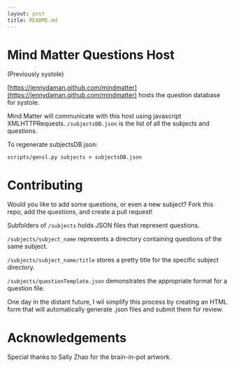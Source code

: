 ```yaml
---
layout: post
title: README.md
---
```


# Mind Matter Questions Host

(Previously systole)

[https://jennydaman.github.com/mindmatter](https://jennydaman.github.com/mindmatter) hosts the question database for systole. 

Mind Matter will communicate with this host using javascript XMLHTTPRequests. 
`/subjectsDB.json` is the list of all the subjects and questions. 

To regenerate subjectsDB.json:
```shell
scripts/gensl.py subjects > subjectsDB.json
```

# Contributing

Would you like to add some questions, or even a new subject? Fork this repo, add the questions, and create a pull request!

Subfolders of `/subjects` holds JSON files that represent questions. 

`/subjects/subject_name` represents a directory containing questions of the same subject.

`/subjects/subject_name/title` stores a pretty title for the specific subject directory.

`/subjects/questionTemplate.json` demonstrates the appropriate format for a question file. 


One day in the distant future, I wil simplify this process by creating an HTML form that will automatically generate .json files and submit them for review. 

# Acknowledgements

Special thanks to Sally Zhao for the brain-in-pot artwork. 
